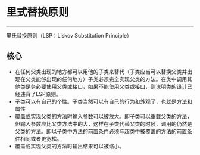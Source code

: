 # 里式替换原则

---

里氏替换原则（LSP：Liskov Substitution Principle）

## 核心

* 在任何父类出现的地方都可以用他的子类来替代（子类应当可以替换父类并出现在父类能够出现的任何地方）子类必须完全实现父类的方法。在类中调用其他类是务必要使用父类或接口，如果不能使用父类或接口，则说明类的设计已经违背了LSP原则。
* 子类可以有自己的个性。子类当然可以有自己的行为和外观了，也就是方法和属性
* 覆盖或实现父类的方法时输入参数可以被放大。即子类可以重载父类的方法，但输入参数应比父类方法中的大，这样在子类代替父类的时候，调用的仍然是父类的方法。即以子类中方法的前置条件必须与超类中被覆盖的方法的前置条件相同或者更宽松。
* 覆盖或实现父类的方法时输出结果可以被缩小。